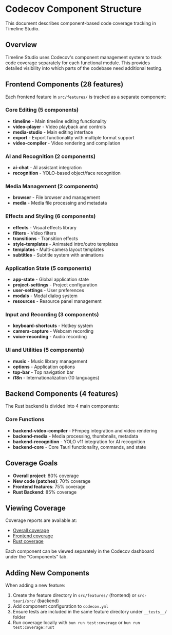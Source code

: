 # Codecov Component Structure

This document describes component-based code coverage tracking in Timeline Studio.

## Overview

Timeline Studio uses Codecov's component management system to track code coverage separately for each functional module. This provides detailed visibility into which parts of the codebase need additional testing.

## Frontend Components (28 features)

Each frontend feature in `src/features/` is tracked as a separate component:

### Core Editing (5 components)
- **timeline** - Main timeline editing functionality
- **video-player** - Video playback and controls
- **media-studio** - Main editing interface
- **export** - Export functionality with multiple format support
- **video-compiler** - Video rendering and compilation

### AI and Recognition (2 components)
- **ai-chat** - AI assistant integration
- **recognition** - YOLO-based object/face recognition

### Media Management (2 components)
- **browser** - File browser and management
- **media** - Media file processing and metadata

### Effects and Styling (6 components)
- **effects** - Visual effects library
- **filters** - Video filters
- **transitions** - Transition effects
- **style-templates** - Animated intro/outro templates
- **templates** - Multi-camera layout templates
- **subtitles** - Subtitle system with animations

### Application State (5 components)
- **app-state** - Global application state
- **project-settings** - Project configuration
- **user-settings** - User preferences
- **modals** - Modal dialog system
- **resources** - Resource panel management

### Input and Recording (3 components)
- **keyboard-shortcuts** - Hotkey system
- **camera-capture** - Webcam recording
- **voice-recording** - Audio recording

### UI and Utilities (5 components)
- **music** - Music library management
- **options** - Application options
- **top-bar** - Top navigation bar
- **i18n** - Internationalization (10 languages)

## Backend Components (4 features)

The Rust backend is divided into 4 main components:

### Core Functions
- **backend-video-compiler** - FFmpeg integration and video rendering
- **backend-media** - Media processing, thumbnails, metadata
- **backend-recognition** - YOLO v11 integration for AI recognition
- **backend-core** - Core Tauri functionality, commands, and state

## Coverage Goals

- **Overall project**: 80% coverage
- **New code (patches)**: 70% coverage
- **Frontend features**: 75% coverage
- **Rust Backend**: 85% coverage

## Viewing Coverage

Coverage reports are available at:
- [Overall coverage](https://codecov.io/gh/chatman-media/timeline-studio)
- [Frontend coverage](https://codecov.io/gh/chatman-media/timeline-studio?flag=frontend)
- [Rust coverage](https://codecov.io/gh/chatman-media/timeline-studio?flag=rust)

Each component can be viewed separately in the Codecov dashboard under the "Components" tab.

## Adding New Components

When adding a new feature:
1. Create the feature directory in `src/features/` (frontend) or `src-tauri/src/` (backend)
2. Add component configuration to `codecov.yml`
3. Ensure tests are included in the same feature directory under `__tests__/` folder
4. Run coverage locally with `bun run test:coverage` or `bun run test:coverage:rust`